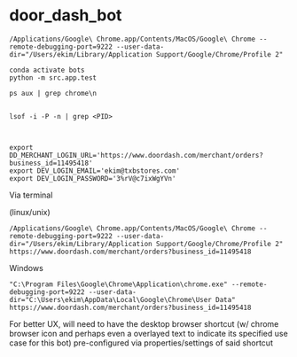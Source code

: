 # door_dash_bot

```
/Applications/Google\ Chrome.app/Contents/MacOS/Google\ Chrome --remote-debugging-port=9222 --user-data-dir="/Users/ekim/Library/Application Support/Google/Chrome/Profile 2"
```

```
conda activate bots
python -m src.app.test
```
```
ps aux | grep chrome\n


lsof -i -P -n | grep <PID>

```


```


export DD_MERCHANT_LOGIN_URL='https://www.doordash.com/merchant/orders?business_id=11495418'
export DEV_LOGIN_EMAIL='ekim@txbstores.com'
export DEV_LOGIN_PASSWORD='3%rV@c7ixWgYVn'
```

Via terminal

 (linux/unix)
```
/Applications/Google\ Chrome.app/Contents/MacOS/Google\ Chrome --remote-debugging-port=9222 --user-data-dir="/Users/ekim/Library/Application Support/Google/Chrome/Profile 2" https://www.doordash.com/merchant/orders?business_id=11495418
```

Windows
```
"C:\Program Files\Google\Chrome\Application\chrome.exe" --remote-debugging-port=9222 --user-data-dir="C:\Users\ekim\AppData\Local\Google\Chrome\User Data" https://www.doordash.com/merchant/orders?business_id=11495418
```

For better UX, will need to have the desktop browser shortcut (w/ chrome browser icon and perhaps even a overlayed text to indicate its specified use case for this bot) pre-configured via properties/settings of said shortcut
